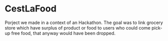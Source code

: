 # CestLaFood

Porject we made in a context of an Hackathon. The goal was to link grocery store which have surplus of product or food to users who could come pick-up free food, that anyway would have been dropped.
